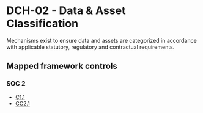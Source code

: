 # DCH-02 - Data & Asset Classification
Mechanisms exist to ensure data and assets are categorized in accordance with applicable statutory, regulatory and contractual requirements. 
## Mapped framework controls
### SOC 2
- [C1.1](../soc2/c11.md)
- [CC2.1](../soc2/cc21.md)